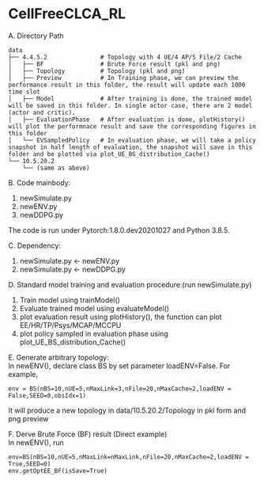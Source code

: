 # CellFreeCLCA_RL

A. Directory Path
```
data 
├── 4.4.5.2               # Topology with 4 UE/4 AP/5 File/2 Cache 
│   ├── BF                # Brute Force result (pkl and png)
│   ├── Topology          # Topology (pkl and png)
│   ├── Preview           # In Training phase, we can preview the performance result in this folder, the result will update each 1000 time slot
│   ├── Model             # After training is done, the trained model will be saved in this folder. In single actor case, there are 2 model (actor and critic).
│   ├── EvaluationPhase   # After evaluation is done, plotHistory() will plot the performnace result and save the corresponding figures in this folder
│   └── EVSampledPolicy   # In evaluation phase, we will take a policy snapshot in half length of evaluation, the snapshot will save in this folder and be plotted via plot_UE_BS_distribution_Cache()
└── 10.5.20.2
    └── (same as above)
```


B. Code mainbody: 
  1. newSimulate.py
  2. newENV.py
  3. newDDPG.py

The code is run under Pytorch:1.8.0.dev20201027 and Python 3.8.5.
  
C. Dependency:
  1. newSimulate.py <- newENV.py
  2. newSimulate.py <- newDDPG.py

D. Standard model training and evaluation procedure:(run newSimulate.py)
  1. Train model using trainModel()
  2. Evaluate trained model using evaluateModel()
  3. plot evaluation result using plotHistory(), the function can plot EE/HR/TP/Psys/MCAP/MCCPU
  4. plot policy sampled in evaluation phase using plot_UE_BS_distribution_Cache()

E. Generate arbitrary topology:\
  In newENV(), declare class BS by set parameter loadENV=False. For example, 
  ```
  env = BS(nBS=10,nUE=5,nMaxLink=3,nFile=20,nMaxCache=2,loadENV = False,SEED=0,obsIdx=1)
  ```
  It will produce a new topology in data/10.5.20.2/Topology in pkl form and png preview
    
F. Derve Brute Force (BF) result (Direct example)\
In newENV(), run
```
env=BS(nBS=10,nUE=5,nMaxLink=nMaxLink,nFile=20,nMaxCache=2,loadENV = True,SEED=0)
env.getOptEE_BF(isSave=True)
```

    
